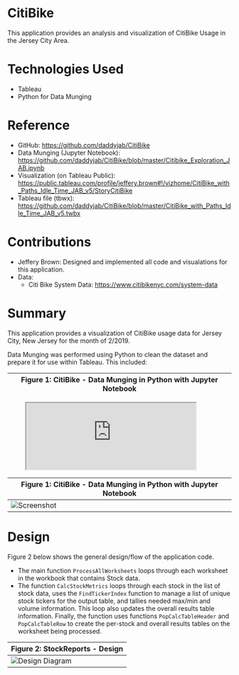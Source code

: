 
# CitiBike

This application provides an analysis and visualization of CitiBike Usage in the Jersey City Area.

# Technologies Used

* Tableau
* Python for Data Munging

# Reference

* GitHub: https://github.com/daddyjab/CitiBike
* Data Munging (Jupyter Notebook): https://github.com/daddyjab/CitiBike/blob/master/Citibike_Exploration_JAB.ipynb
* Visualization (on Tableau Public): https://public.tableau.com/profile/jeffery.brown#!/vizhome/CitiBike_with_Paths_Idle_Time_JAB_v5/StoryCitiBike
* Tableau file (tbwx): https://github.com/daddyjab/CitiBike/blob/master/CitiBike_with_Paths_Idle_Time_JAB_v5.twbx

# Contributions

* Jeffery Brown: Designed and implemented all code and visualations for this application.
* Data:
    * Citi Bike System Data: https://www.citibikenyc.com/system-data

# Summary

This application provides a visualization of CitiBike usage data for Jersey City, New Jersey for the month of 2/2019.

Data Munging was performed using Python to clean the dataset and prepare it for use within Tableau.  This included:



| Figure 1: CitiBike - Data Munging in Python with Jupyter Notebook |
|----------|
<figure class="video container"> <iframe src="https://github.com/daddyjab/CitiBike/blob/master/Citibike_Exploration_JAB.ipynb" width="90%"> </iframe> </figure>


| Figure 1: CitiBike - Data Munging in Python with Jupyter Notebook |
|----------|
| ![Screenshot](docs/StockReports-Screenshot.png "Figure 1: StockReports - Input Data and Results") |

# Design

Figure 2 below shows the general design/flow of the application code.

* The main function `ProcessAllWorksheets` loops through each worksheet in the workbook that contains Stock data.
* The function `CalcStockMetrics` loops through each stock in the list of stock data, uses the `FindTickerIndex` function to manage a list of unique stock tickers for the output table, and tallies needed max/min and volume information.  This loop also updates the overall results table information.  Finally, the function uses functions `PopCalcTableHeader` and `PopCalcTableRow` to create the per-stock and overall results tables on the worksheet being processed.

| Figure 2: StockReports - Design |
|----------|
| ![Design Diagram](docs/StockReports-Design.png "Figure 2: StockReports - Design") |

